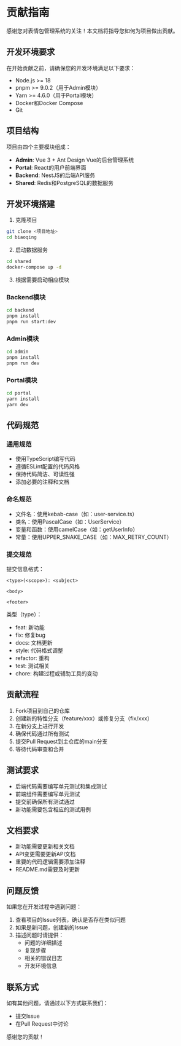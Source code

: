 # 贡献指南

感谢您对表情包管理系统的关注！本文档将指导您如何为项目做出贡献。

## 开发环境要求

在开始贡献之前，请确保您的开发环境满足以下要求：

- Node.js >= 18
- pnpm >= 9.0.2（用于Admin模块）
- Yarn >= 4.6.0（用于Portal模块）
- Docker和Docker Compose
- Git

## 项目结构

项目由四个主要模块组成：

- **Admin**: Vue 3 + Ant Design Vue的后台管理系统
- **Portal**: React的用户前端界面
- **Backend**: NestJS的后端API服务
- **Shared**: Redis和PostgreSQL的数据服务

## 开发环境搭建

1. 克隆项目
```bash
git clone <项目地址>
cd biaoqing
```

2. 启动数据服务
```bash
cd shared
docker-compose up -d
```

3. 根据需要启动相应模块

### Backend模块
```bash
cd backend
pnpm install
pnpm run start:dev
```

### Admin模块
```bash
cd admin
pnpm install
pnpm run dev
```

### Portal模块
```bash
cd portal
yarn install
yarn dev
```

## 代码规范

### 通用规范

- 使用TypeScript编写代码
- 遵循ESLint配置的代码风格
- 保持代码简洁、可读性强
- 添加必要的注释和文档

### 命名规范

- 文件名：使用kebab-case（如：user-service.ts）
- 类名：使用PascalCase（如：UserService）
- 变量和函数：使用camelCase（如：getUserInfo）
- 常量：使用UPPER_SNAKE_CASE（如：MAX_RETRY_COUNT）

### 提交规范

提交信息格式：
```
<type>(<scope>): <subject>

<body>

<footer>
```

类型（type）：
- feat: 新功能
- fix: 修复bug
- docs: 文档更新
- style: 代码格式调整
- refactor: 重构
- test: 测试相关
- chore: 构建过程或辅助工具的变动

## 贡献流程

1. Fork项目到自己的仓库
2. 创建新的特性分支（feature/xxx）或修复分支（fix/xxx）
3. 在新分支上进行开发
4. 确保代码通过所有测试
5. 提交Pull Request到主仓库的main分支
6. 等待代码审查和合并

## 测试要求

- 后端代码需要编写单元测试和集成测试
- 前端组件需要编写单元测试
- 提交前确保所有测试通过
- 新功能需要包含相应的测试用例

## 文档要求

- 新功能需要更新相关文档
- API变更需要更新API文档
- 重要的代码逻辑需要添加注释
- README.md需要及时更新

## 问题反馈

如果您在开发过程中遇到问题：

1. 查看项目的Issue列表，确认是否存在类似问题
2. 如果是新问题，创建新的Issue
3. 描述问题时请提供：
   - 问题的详细描述
   - 复现步骤
   - 相关的错误日志
   - 开发环境信息

## 联系方式

如有其他问题，请通过以下方式联系我们：

- 提交Issue
- 在Pull Request中讨论

感谢您的贡献！